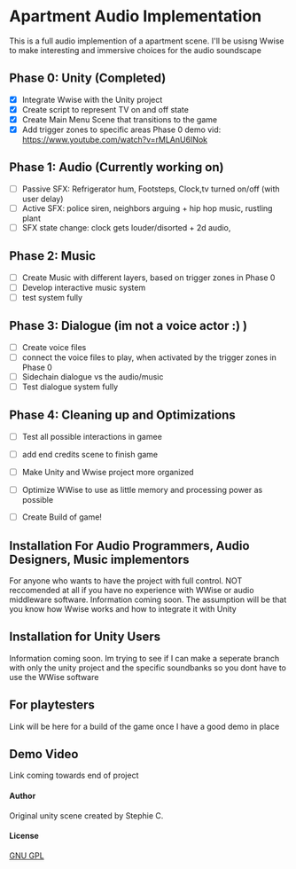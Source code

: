 


# Apartment Audio Implementation
This is a full audio implemention of a apartment scene. I'll be usisng Wwise to make interesting and immersive choices for the audio soundscape


## Phase 0: Unity (Completed)
- [x] Integrate Wwise with the Unity project
- [x] Create script to represent TV on and off state
- [x] Create Main Menu Scene that transitions to the game
- [x] Add trigger zones to specific areas
Phase 0 demo vid: https://www.youtube.com/watch?v=rMLAnU6INok
## Phase 1: Audio (Currently working on)
- [ ] Passive SFX: Refrigerator hum, Footsteps, Clock,tv turned on/off (with user delay)
- [ ] Active SFX: police siren, neighbors arguing + hip hop music, rustling plant  
- [ ] SFX state change: clock gets louder/disorted + 2d audio, 

## Phase 2: Music
- [ ] Create Music with different layers, based on trigger zones in Phase 0
- [ ] Develop interactive music system  
- [ ] test system fully

## Phase 3: Dialogue (im not a voice actor :) )
- [ ] Create voice files 
- [ ] connect the voice files to play, when activated by the trigger zones in Phase 0 
- [ ] Sidechain dialogue vs the audio/music
- [ ] Test dialogue system fully

## Phase 4: Cleaning up and Optimizations
- [ ] Test all possible interactions in gamee
- [ ] add end credits scene to finish game
- [ ] Make Unity and Wwise project more organized 
- [ ] Optimize WWise to use as little memory and processing power as possible 
- [ ] Create Build of game! 



## Installation For Audio Programmers, Audio Designers, Music implementors 
For anyone who wants to have the project with full control. NOT reccomended at all if you have no experience with WWise or audio middleware software. 
Information coming soon. The assumption will be that you know how Wwise works and how to integrate it with Unity


## Installation for Unity Users 
Information coming soon. Im trying to see if I can make a seperate branch with only the unity project and the specific soundbanks so you dont have to use the WWise software

## For playtesters
Link will be here for a build of the game once I have a good demo in place 





## Demo Video
Link coming towards end of project

#### Author
Original unity scene created by Stephie C. 

#### License
[GNU GPL](https://choosealicense.com/licenses/gpl-3.0/)
